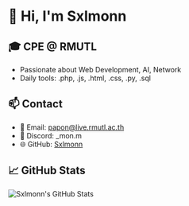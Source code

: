 # 👋 Hi, I'm Sxlmonn

## 🎓 CPE @ RMUTL
- Passionate about Web Development, AI, Network
- Daily tools: .php, .js, .html, .css, .py, .sql

## 📫 Contact
- 📧 Email: papon@live.rmutl.ac.th 
- 💬 Discord: _mon.m
- 🌐 GitHub: [Sxlmonn](https://github.com/Sxlmonn)

## 📈 GitHub Stats
![Sxlmonn's GitHub Stats](https://github-readme-stats.vercel.app/api?username=Sxlmonn&show_icons=true&theme=tokyonight) 
